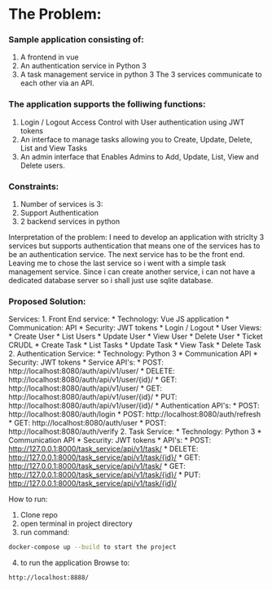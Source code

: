 The Problem:
============
### Sample application consisting of:
1. A frontend in vue
2. An authentication service in Python 3
3. A task management service in python 3
The 3 services communicate to each other via an API.

### The application supports the folliwing functions:
1. Login / Logout Access Control with User authentication using JWT tokens
2. An interface to manage tasks allowing you to Create, Update, Delete, List and View Tasks
3. An admin interface that Enables Admins to Add, Update, List, View and Delete users.

### Constraints:
1. Number of services is 3:
2. Support Authentication
3. 2 backend services in python

Interpretation of the problem:
I need to develop an application with striclty 3 services but supports authentication that means one of the services has to be an authentication service.
The next service has to be the front end. Leaving me to chose the last service so i went with a simple task management service. Since i can create another service,
i can not have a dedicated database server so i shall just use sqlite database.

### Proposed Solution:
Services:
    1. Front End service:
        * Technology: Vue JS application
        * Communication: API
        * Security: JWT tokens
        * Login / Logout
        * User Views:
            * Create User
            * List Users
            * Update User
            * View User
            * Delete User
        * Ticket CRUDL
            * Create Task
            * List Tasks
            * Update Task
            * View Task
            * Delete Task
    2. Authentication Service:
        * Technology: Python 3
        * Communication API
        * Security: JWT tokens
        * Service API's:
            * POST: http://localhost:8080/auth/api/v1/user/
            * DELETE: http://localhost:8080/auth/api/v1/user/{id}/
            * GET: http://localhost:8080/auth/api/v1/user/
            * GET: http://localhost:8080/auth/api/v1/user/{id}/
            * PUT: http://localhost:8080/auth/api/v1/user/{id}/
        * Authentication API's:
            * POST: http://localhost:8080/auth/login
            * POST: http://localhost:8080/auth/refresh
            * GET: http://localhost:8080/auth/user
            * POST: http://localhost:8080/auth/verify
    2. Task Service:
        * Technology: Python 3
        * Communication API
        * Security: JWT tokens
        * API's:
            * POST: http://127.0.0.1:8000/task_service/api/v1/task/
            * DELETE: http://127.0.0.1:8000/task_service/api/v1/task/{id}/
            * GET: http://127.0.0.1:8000/task_service/api/v1/task/
            * GET: http://127.0.0.1:8000/task_service/api/v1/task/{id}/
            * PUT: http://127.0.0.1:8000/task_service/api/v1/task/{id}/

How to run:
1. Clone repo
2. open terminal in project directory
3. run command:
```sh
docker-compose up --build to start the project
 ```
4. to run the application Browse to: 
```sh
http://localhost:8888/
 ```
